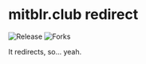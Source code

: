 # mitblr.club redirect

![Release](https://img.shields.io/github/v/release/mitblr-club/redirect)
![Forks](https://img.shields.io/github/forks/mitblr-club/redirect?style=flat)

It redirects, so... yeah.